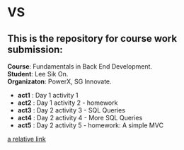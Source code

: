 # VS

## This is the repository for course work submission:
**Course**: Fundamentals in Back End Development.
<br>**Student**: Lee Sik On.
<br>**Organizaton**: PowerX, SG Innovate.

- **act1** : Day 1 activity 1
- **act2** : Day 1 activity 2 - homework
- **act3** : Day 2 activity 3 - SQL Queries
- **act4** : Day 2 activity 4 - More SQL Queries
- **act5** : Day 2 activity 5 - homework: A simple MVC

[a relative link](act5/README.md)
